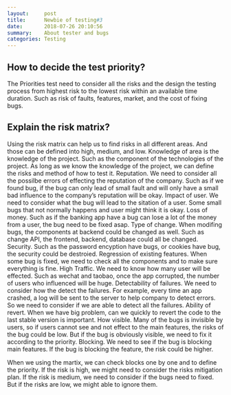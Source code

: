 ```yaml
---
layout:     post
title:      Newbie of testing#3
date:       2018-07-26 20:10:56
summary:    About tester and bugs
categories: Testing
---
```


## How to decide the test priority?
The Priorities test need to consider all the risks and the design the testing process from highest risk to the lowest risk within an available time duration. Such as risk of faults, features, market, and the cost of fixing bugs.

## Explain the risk matrix?

Using the risk matrix can help us to find risks in all different areas. And those can be defined into high, medium, and low.
Knowledge of area is the knowledge of the project. Such as the component of the technologies of the project. As long as we know the knowledge of the project, we can define the risks and method of how to test it.
Reputation. We need to consider all the possilbe errors of effecting the reputation of the company. Such as if we found bug, if the bug can only lead of small fault and will only have a small bad influence to the company’s reputation will be okay.
Impact of user. We need to consider what the bug will lead to the sitation of a user. Some small bugs that not normally happens and user might think it is okay.
Loss of money. Such as if the banking app have a bug can lose a lot of the money from a user, the bug need to be fixed asap.
Type of change. When modifing bugs, the components at backend could be changed as well. Such as change API, the frontend, backend, database could all be changed.
Security. Such as the password encyption have bugs, or cookies have bug, the security could be destroied.
Regression of existing features. When some bug is fixed, we need to check all the components and to make sure everything is fine.
High Traffic. We need to know how many user will be effected. Such as wechat and taobao, once the app corrupted, the number of users who influenced will be huge.
Detectability of failures. We need to consider how the detect the failures. For example, every time an app crashed, a log will be sent to the server to help company to detect errors. So we need to consider if we are able to detect all the failures.
Ability of revert. When we have big problem, can we quickly to revert the code to the last stable version is important.
How visible. Many of the bugs is invisible by users, so if users cannot see and not effect to the main features, the risks of the bug could be low. But if the bug is obviously visible, we need to fix it according to the priority.
Blocking. We need to see if the bug is blocking main features. If the bug is blocking the feature, the risk could be higher.

When we using the martix, we can check blocks one by one and to define the priority. If the risk is high, we might need to consider the risks mitigation plan. If the risk is medium, we need to consider if the bugs need to fixed. But if the risks are low, we might able to ignore them.
